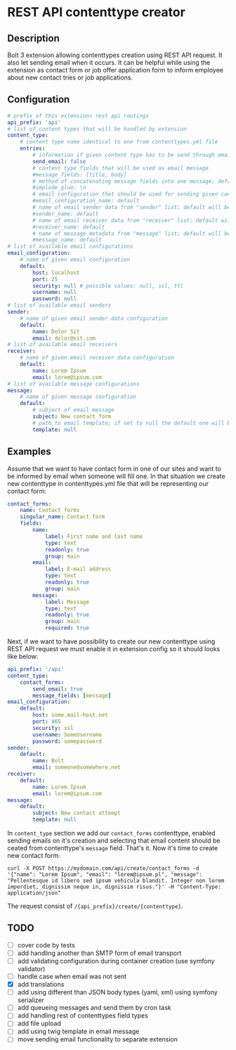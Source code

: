 # REST API contenttype creator

## Description
Bolt 3 extension allowing contenttypes creation using REST API request. It also let sending email when it occurs. It can be helpful while using the extension as contact form or job offer application form to inform employee about new contact tries or job applications.

## Configuration

```yaml
# prefix of this extensions rest api routings
api_prefix: 'api'
# list of content types that will be handled by extension
content_type:
    # content type name identical to one from contenttypes.yml file
    entries:
        # information if given content type has to be send through email after saving
        send_email: false
        # content type fields that will be used as email message
        #message_fields: [title, body]
        # method of concatenating message fields into one message; default "\n"
        #implode_glue: \n
        # email configuration that should be used for sending given content type; default will be used if not specified
        #email_configuration_name: default
        # name of email sender data from "sender" list; default will be used if not specified
        #sender_name: default
        # name of email receiver data from "receiver" list; default will be used if not specified
        #receiver_name: default
        # name of message metadata from "message" list; default will be used if not specified
        #message_name: default
# list of available email configurations
email_configuration:
    # name of given email configuration
    default:
        host: localhost
        port: 25
        security: null # possible values: null, ssl, ttl
        username: null
        password: null
# list of available email senders
sender:
    # name of given email sender data configuration
    default:
        name: Dolor Sit
        email: dolor@sit.com
# list of available email receivers
receiver:
    # name of given email receiver data configuration
    default:
        name: Lorem Ipsum
        email: lorem@ipsum.com
# list of available message configurations
message:
    # name of given message configuration
    default:
        # subject of email message
        subject: New contact form
        # path to email template; if set to null the default one will be used
        template: null
```

## Examples

Assume that we want to have contact form in one of our sites and want to be informed by email when someone will fill one.
In that situation we create new contenttype in contenttypes.yml file that will be representing our contact form:

```yaml
contact_forms:
    name: Contact forms
    singular_name: Contact form
    fields:
        name:
            label: First name and last name
            type: text
            readonly: true
            group: main
        email:
            label: E-mail address
            type: text
            readonly: true
            group: main
        message:
            label: Message
            type: text
            readonly: true
            group: main
            required: true
```

Next, if we want to have possibility to create our new contenttype using REST API request we must enable it in extension config so it should looks like below:

```yaml
api_prefix: '/api'
content_type:
    contact_forms:
        send_email: true
        message_fields: [message]
email_configuration:
    default:
        host: some.mail-host.net
        port: 465
        security: ssl
        username: SomeUsername
        password: somepassword
sender:
    default:
        name: Bolt
        email: someone@somewhere.net
receiver:
    default:
        name: Lorem Ipsum
        email: lorem@ipsum.com
message:
    default:
        subject: New contact attempt
        template: null
```

In `content_type` section we add our `contact_forms` contenttype, enabled sending emails on it's creation and selecting that email content should be ceated from contenttype's `message` field.
That's it. Now it's time to create new contact form:

```
curl -X POST https://mydomain.com/api/create/contact_forms -d '{"name": "Lorem Ipsum", "email": "lorem@ipsum.pl", "message": "Pellentesque id libero sed ipsum vehicula blandit. Integer non lorem imperdiet, dignissim neque in, dignissim risus."}' -H "Content-Type: application/json"
```

The request consist of `/{api_prefix}/create/{contenttype}`.

## TODO
 - [ ] cover code by tests
 - [ ] add handling another than SMTP form of email transport
 - [ ] add validating configuration during container creation (use symfony validator)
 - [ ] handle case when email was not sent
 - [x] add translations
 - [ ] add using different than JSON body types (yaml, xml) using symfony serializer
 - [ ] add queueing messages and send them by cron task 
 - [ ] add handling rest of contenttypes field types
 - [ ] add file upload
 - [ ] add using twig template in email message
 - [ ] move sending email functionality to separate extension
